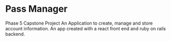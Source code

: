 # Pass Manager

Phase 5 Capstone Project
An Application to create, manage and store account information.
An app created with a react front end and ruby on rails backend.
